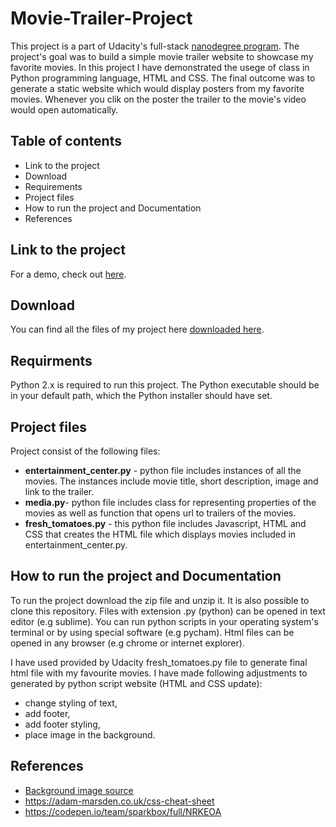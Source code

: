 # Movie-Trailer-Project

This project is a part of Udacity's full-stack [nanodegree program](https://www.udacity.com/nanodegree). The project's goal was to build a simple movie trailer website  to showcase my favorite movies. In this project I have demonstrated the usege of class in Python programming language, HTML and CSS. The final outcome was to generate a static website which would display posters from my favorite movies. Whenever you clik on the poster the trailer to the movie's video would open automatically.

## Table of contents

- Link to the project
- Download
- Requirements
- Project files
- How to run the project and Documentation
- References


## Link to the project

For a demo, check out [here](https://cdn.rawgit.com/paulina-grunwald/Udacity-Full-Stack-Web-Developer-Nanodegree/53c64e80/1.%20Programming%20Fundamentals%20and%20the%20Web/P1%20-%20Movie%20Trailer%20Website/fresh_tomatoes.html).

## Download

You can find all the files of my project here [downloaded here](https://github.com/paulina-grunwald/Udacity-Full-Stack-Web-Developer-Nanodegree/tree/master/1.%20Programming%20Fundamentals%20and%20the%20Web/P1%20-%20Movie%20Trailer%20Website).

## Requirments

Python 2.x is required to run this project. The Python executable should be in your default path, which the Python installer should have set.

## Project files
Project consist of the following files:
- __entertainment_center.py__ -  python file includes instances of all the movies. The instances include movie title, short description, image and link to the trailer.
- __media.py__- python file includes  class for representing properties of the movies as well as function that opens url to trailers of the movies.
- __fresh_tomatoes.py__ - this python file includes Javascript, HTML and CSS that creates the HTML file which displays movies included in entertainment_center.py.

## How to run the project and Documentation
To run the project download the zip file and unzip it. It is also possible to clone this repository. Files with extension .py (python) can be opened in text editor (e.g sublime). You can run python scripts in your operating system's terminal or by using special software (e.g pycham). Html files can be opened in any browser (e.g chrome or internet explorer).

I have used provided by Udacity fresh_tomatoes.py file  to generate final html file with my favourite movies. I have made following adjustments to generated by python script website (HTML and CSS update):
- change styling of text,
- add footer,
- add footer styling,
- place image in the background.

## References
 - [Background image source](http://wellbeings.us/wp-content/uploads/2017/06/unusual-stage-curtain-stage-curtain-wallpaper-companies-rental-curtains-for-schools-black-names-legs-portable-vector-cost-pulley-system-hooks-how-to-make-design-uk-cleaning-second-hand-track-church-f.jpg)
 - https://adam-marsden.co.uk/css-cheat-sheet
 - https://codepen.io/team/sparkbox/full/NRKEOA
